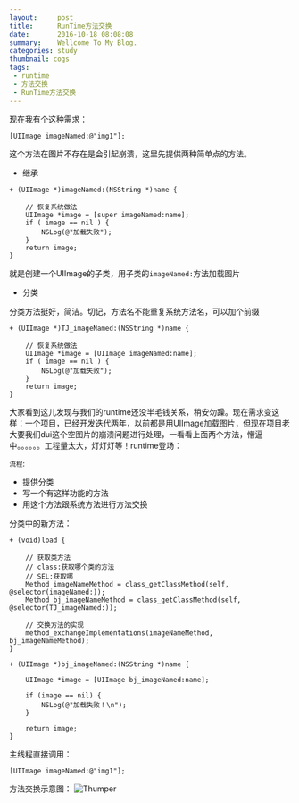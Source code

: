 ```yaml
---
layout:     post
title:      RunTime方法交换
date:       2016-10-18 08:08:08
summary:    Wellcome To My Blog.
categories: study
thumbnail: cogs
tags:
 - runtime
 - 方法交换
 - RunTime方法交换
---
```

现在我有个这种需求：

```
[UIImage imageNamed:@"img1"];
```
这个方法在图片不存在是会引起崩溃，这里先提供两种简单点的方法。

- 继承

```
+ (UIImage *)imageNamed:(NSString *)name {

    // 恢复系统做法
    UIImage *image = [super imageNamed:name];
    if ( image == nil ) {
        NSLog(@"加载失败");
    }
    return image;
}
```
就是创建一个UIImage的子类，用子类的`imageNamed:`方法加载图片

- 分类

分类方法挺好，简洁。切记，方法名不能重复系统方法名，可以加个前缀

```
+ (UIImage *)TJ_imageNamed:(NSString *)name {

    // 恢复系统做法
    UIImage *image = [UIImage imageNamed:name];
    if ( image == nil ) {
        NSLog(@"加载失败");
    }
    return image;
}
```
大家看到这儿发现与我们的runtime还没半毛钱关系，稍安勿躁。现在需求变这样：一个项目，已经开发迭代两年，以前都是用UIImage加载图片，但现在项目老大要我们dui这个空图片的崩溃问题进行处理，一看看上面两个方法，懵逼中。。。。。。工程量太大，灯灯灯等！runtime登场：

`流程`:

- 提供分类
- 写一个有这样功能的方法
- 用这个方法跟系统方法进行方法交换

分类中的新方法：

```
+ (void)load {

    // 获取类方法
    // class:获取哪个类的方法
    // SEL:获取哪
    Method imageNameMethod = class_getClassMethod(self, @selector(imageNamed:));
    Method bj_imageNameMethod = class_getClassMethod(self, @selector(TJ_imageNamed:));

    // 交换方法的实现
    method_exchangeImplementations(imageNameMethod, bj_imageNameMethod);
}

+ (UIImage *)bj_imageNamed:(NSString *)name {

    UIImage *image = [UIImage bj_imageNamed:name];

    if (image == nil) {
        NSLog(@"加载失败！\n");
    }

    return image;
}

```

主线程直接调用：

```
[UIImage imageNamed:@"img1"];
```

方法交换示意图：
![Thumper](http://pic.yupoo.com/joshpell/G5XK4VgE/rDp9G.png)






